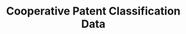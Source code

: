 ---
bigquery: https://console.cloud.google.com/bigquery?p=patents-public-data&d=cpc&page=dataset
citation: '“Cooperative Patent Classification” by the EPO and USPTO, for public use. '
contributors: EPO, USPTO
cost: None
description: Cooperative Patent Classification Data contains the scheme and definitions
  of the Cooperative Patent Classification system for classifying patent documents.
  The CPC is the result of a partnership between the EPO and the USPTO in their joint
  effort to develop a common, internationally compatible classification system for
  technical documents, in particular patent publications, which will be used by both
  offices in the patent granting process
documentation: https://www.cooperativepatentclassification.org/cpcSchemeAndDefinitions
last_edit: 04/11/2022, 05:22:07
location: https://www.cooperativepatentclassification.org/index
maintained_by: USPTO, EPO
schema_fields:
- breakdownCode
- application_references
- level
- synonyms
- glossary
- symbol
- parents
- children
- title_full
- residual_references
- titleFull
- limiting_references
- informativeReferences
- notAllocatable
- residualReferences
- dateRevised
- titlePart
- not_allocatable
- definition
- breakdown_code
- date_revised
- ipcConcordant
- additional_only
- title_part
- informative_references
- sizeCache
- childGroups
- status
- ipc_concordant
- applicationReferences
- limitingReferences
- child_groups
shortname: cooperative_patent_classification
tags:
- patents
- science
title: Cooperative Patent Classification Data
uuid: 984374a7-16e9-4b35-9445-458daceb01bf
---